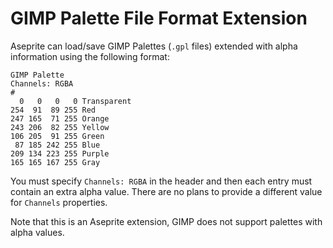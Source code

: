 GIMP Palette File Format Extension
====================================================

Aseprite can load/save GIMP Palettes (`.gpl` files) extended with
alpha information using the following format:

```
GIMP Palette
Channels: RGBA
#
  0   0   0   0 Transparent
254  91  89 255 Red
247 165  71 255 Orange
243 206  82 255 Yellow
106 205  91 255 Green
 87 185 242 255 Blue
209 134 223 255 Purple
165 165 167 255 Gray
```

You must specify `Channels: RGBA` in the header and then each entry
must contain an extra alpha value. There are no plans to provide a
different value for `Channels` properties.

Note that this is an Aseprite extension, GIMP does not support
palettes with alpha values.
